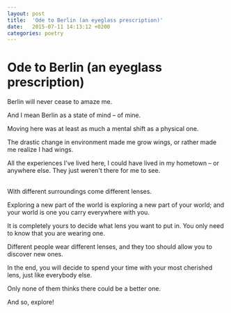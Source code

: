 ```yaml
---
layout: post
title:  'Ode to Berlin (an eyeglass prescription)'
date:   2015-07-11 14:13:12 +0200
categories: poetry
---
```


# Ode to Berlin (an eyeglass prescription)

Berlin will never cease to amaze me.

And I mean Berlin as a state of mind – of mine.

Moving here was at least as much a mental shift as a physical one.

The drastic change in environment made me grow wings, or rather made me realize I had wings.

All the experiences I've lived here, I could have lived in my hometown – or anywhere else. They just weren't there for me to see.
<br/><br/>

With different surroundings come different lenses.

Exploring a new part of the world is exploring a new part of your world; and your world is one you carry everywhere with you.

It is completely yours to decide what lens you want to put in. You only need to know that you are wearing one.

Different people wear different lenses, and they too should allow you to discover new ones.

In the end, you will decide to spend your time with your most cherished lens, just like everybody else.

Only none of them thinks there could be a better one.

And so, explore!